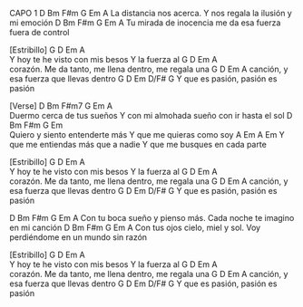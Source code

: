 CAPO 1
D      Bm        F#m             G          Em            A
La distancia nos acerca. Y nos regala la ilusión y mi emoción
D    Bm          F#m              G          Em       A
Tu mirada de inocencia me da esa fuerza fuera de control

[Estribillo]
G             D              Em         A                   
Y hoy te he visto  con mis besos Y la fuerza al
     G          D               Em          A                 
corazón. Me da tanto, me llena dentro, me regala una 
     G           D               Em   A
canción, y esa fuerza que llevas dentro
           G         D    Em    D/F# G
Y que es pasión,  pasión  es pasión

[Verse]
D       Bm           F#m7              G            Em              A  
Duermo cerca de tus sueños Y con mi almohada sueño con ir hasta el sol
D          Bm        F#m                   G           Em                   
Quiero y siento entenderte más  Y que me quieras como soy
           A                 Em               A               Em
Y que me entiendas más que a nadie  Y que me busques en cada parte

[Estribillo]
G             D              Em         A                   
Y hoy te he visto  con mis besos Y la fuerza al
     G          D               Em          A                 
corazón. Me da tanto, me llena dentro, me regala una 
     G           D               Em   A
canción, y esa fuerza que llevas dentro
           G         D    Em    D/F# G
Y que es pasión,  pasión  es pasión

D      Bm             F#m             G          Em             A
Con tu boca sueño y pienso más. Cada noche te imagino en mi canción
         D          Bm     F#m          G              Em          A
Con tus ojos cielo, miel y sol. Voy perdiéndome en un mundo sin razón

[Estribillo]
G             D              Em         A                   
Y hoy te he visto  con mis besos Y la fuerza al
     G          D               Em          A                 
corazón. Me da tanto, me llena dentro, me regala una 
     G           D               Em   A
canción, y esa fuerza que llevas dentro
           G         D    Em    D/F# G
Y que es pasión,  pasión  es pasión

